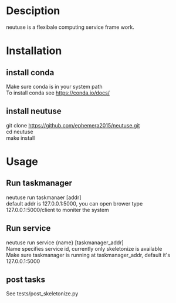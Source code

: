 # Desciption

neutuse is a flexibale computing service frame work.

# Installation
## install conda

Make sure conda is in your system path    
To install conda see https://conda.io/docs/

## install neutuse

git clone https://github.com/ephemera2015/neutuse.git   
cd neutuse   
make install

# Usage
## Run taskmanager

neutuse run taskmanaer [addr]   
default addr is 127.0.0.1:5000, you can open brower type 127.0.0.1:5000/client to moniter the system

## Run service

neutuse run service {name} [taskmanager_addr]   
Name specifies service id, currently only skeletonize is available   
Make sure taskmanager is running at taskmanager_addr, default it's 127.0.0.1:5000

## post tasks
See tests/post_skeletonize.py

